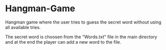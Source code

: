 # Hangman-Game
Hangman game where the user tries to guess the secret word without using all available tries.

The secret word is choosen from the "Words.txt" file in the main directory and at the end the player can add a new word to the file.
